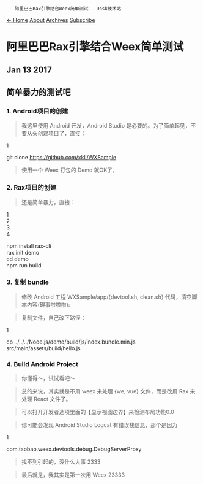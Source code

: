        阿里巴巴Rax引擎结合Weex简单测试 - Dosk技术站   

[← Home](/) [About](/about/) [Archives](/archives/) [Subscribe](/atom.xml)

阿里巴巴Rax引擎结合Weex简单测试
===================

Jan 13 2017
-----------

[](#简单暴力的测试吧 "简单暴力的测试吧")简单暴力的测试吧
--------------------------------

### [](#1-Android项目的创建 "1. Android项目的创建")1\. Android项目的创建

> 我这里使用 Android 开发，Android Studio 是必要的。为了简单起见，不要从头创建项目了，直接：

1  

git clone https://github.com/xkli/WXSample  

> 使用一个 Weex 打包的 Demo 就OK了。

### [](#2-Rax项目的创建 "2. Rax项目的创建")2\. Rax项目的创建

> 还是简单暴力，直接：

1  
2  
3  
4  

npm install rax-cli  
rax init demo  
cd demo  
npm run build  

### [](#3-复制-bundle "3. 复制 bundle")3\. 复制 bundle

> 修改 Android 工程 WXSample/app/{devtool.sh, clean.sh} 代码，清空脚本内容(碍事啦啦啦):

> 复制文件，自己改下路径：

1  

cp ../../../Node.js/demo/build/js/index.bundle.min.js src/main/assets/build/hello.js  

### [](#4-Build-Android-Project "4. Build Android Project")4\. Build Android Project

> 你懂得～，试试看吧～

> 总的来说，其实就是不用 weex 来处理 {we, vue} 文件，而是改用 Rax 来处理 React 文件了。

> 可以打开开发者选项里面的【显示视图边界】来检测布局功能0.0

> 你可能会发现 Android Studio Logcat 有错误栈信息，那个是因为

1  

com.taobao.weex.devtools.debug.DebugServerProxy  

> 找不到引起的，没什么大事 2333

> 最后就是，我其实是第一次用 Weex 23333
